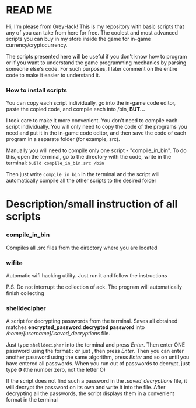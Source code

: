 # READ ME

Hi, I'm please from GreyHack! This is my repository with basic scripts that any of you can take from here for free. The coolest and most advanced scripts you can buy in my store inside the game for in-game currency/cryptocurrency.

The scripts presented here will be useful if you don't know how to program or if you want to understand the game programming mechanics by parsing someone else's code. For such purposes, I later comment on the entire code to make it easier to understand it.

### How to install scripts

You can copy each script individually, go into the in-game code editor, paste the copied code, and compile each into /bin,  __BUT...__ 

I took care to make it more convenient. You don't need to compile each script individually. You will only need to copy the code of the programs you need and put it in the in-game code editor, and then save the code of each program in a separate folder (for example, src).

Manually you will need to compile only one script - "compile_in_bin". To do this, open the terminal, go to the directory with the code, write in the terminal: `build compile_in_bin.src /bin`

Then just write `compile_in_bin` in the terminal and the script will automatically compile all the other scripts to the desired folder

# Description/small instruction of all scripts

### compile_in_bin
Compiles all .src files from the directory where you are located

### wifite
Automatic wifi hacking utility. Just run it and follow the instructions

P.S. Do not interrupt the collection of ack. The program will automatically finish collecting

### shelldecipher

A script for decrypting passwords from the terminal. Saves all obtained matches **encrypted_password:decrypted password** into */home/[username]/.saved_decryptions* file. 

Just type `shelldecipher` into the terminal and press *Enter*. Then enter ONE password using the format **<login>:<encrypted password>** or just **<encrypted password>**, then press *Enter*. Then you can enter another password using the same algorithm, press *Enter* and so on until you have entered all passwords. When you run out of passwords to decrypt, just type **0** (the number zero, not the letter O)

If the script does not find such a password in the *.saved_decryptions* file, it will decrypt the password on its own and write it into the file. After decrypting all the passwords, the script displays them in a convenient format in the terminal
